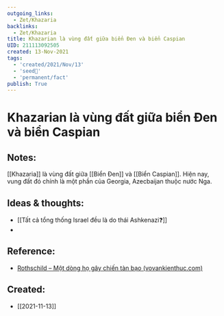 ```yaml
---
outgoing_links:
  - Zet/Khazaria
backlinks:
  - Zet/Khazaria
title: Khazarian là vùng đất giữa biển Đen và biển Caspian
UID: 211113092505
created: 13-Nov-2021
tags:
  - 'created/2021/Nov/13'
  - 'seed🥜'
  - 'permanent/fact'
publish: True
---
```

# Khazarian là vùng đất giữa biển Đen và biển Caspian

## Notes:
[[Khazaria]] là vùng đất giữa [[Biển Đen]] và [[Biển Caspian]]. Hiện nay, vung đất đó chính là một phần của Georgia, Azecbaijan thuộc nước Nga.

## Ideas & thoughts:
- [[Tất cả tổng thống Israel đều là do thái Ashkenazi❓]]
- 

## Reference:
- [Rothschild – Một dòng họ gây chiến tàn bạo (vovankienthuc.com)](https://vovankienthuc.com/blog/rothschild-mot-dong-ho-gay-chien-tan-bao.303)


## Created:
- [[2021-11-13]]
